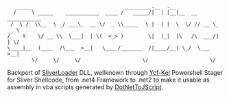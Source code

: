```
   _____                              _________.__  .__                    
  /     \ _____    ___________  ____ /   _____/|  | |__|__  __ ___________ 
 /  \ /  \\__  \ _/ ___\_  __ \/  _ \\_____  \ |  | |  \  \/ // __ \_  __ \
/    Y    \/ __ \\  \___|  | \(  <_> )        \|  |_|  |\   /\  ___/|  | \/
\____|__  (____  /\___  >__|   \____/_______  /|____/__| \_/  \___  >__|   
        \/     \/     \/                    \/                    \/       
```

Backport of [SliverLoader](https://github.com/Cyb3rDudu/SliverLoader) DLL, wellknown through [Ycf-Kel](https://medium.com/@youcef.s.kelouaz/writing-a-sliver-c2-powershell-stager-with-shellcode-compression-and-aes-encryption-9725c0201ea8) Powershell Stager for Sliver Shellcode,
from .net4 Framework to .net2 to make it usable as assembly in vba scripts generated by [DotNetToJScript](https://github.com/tyranid/DotNetToJScript).